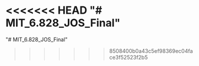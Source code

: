 <<<<<<< HEAD
"# MIT_6.828_JOS_Final" 
=======
"# MIT_6.828_JOS_Final" 
>>>>>>> 8508400b0a43c5ef98369ec04face3f52523f2b5
